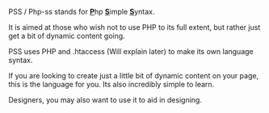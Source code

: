 PSS / Php-ss stands for <b><u>P</u></b>hp <b><u>S</u></b>imple <b><u>S</u></b>yntax.

It is aimed at those who wish not to use PHP to its full extent, but rather just get a bit of dynamic content going.

PSS uses PHP and .htaccess (Will explain later) to make its own language syntax.

If you are looking to create just a little bit of dynamic content on your page, this is the language for you. Its also incredibly simple to learn.

Designers, you may also want to use it to aid in designing.